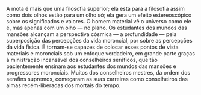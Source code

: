 ﻿A mota é mais que uma filosofia superior; ela está para a filosofia assim como dois olhos estão para um olho só; ela gera um efeito estereoscópico sobre os significados e valores. O homem material vê o universo como ele é, mas apenas com um olho — no plano. Os estudantes dos mundos das mansões alcançam a perspectiva cósmica — a profundidade — pela superposição das percepções da vida moroncial, por sobre as percepções da vida física. E tornam-se capazes de colocar esses pontos de vista materiais e moronciais sob um enfoque verdadeiro, em grande parte graças à ministração incansável dos conselheiros seráficos, que tão pacientemente ensinam aos estudantes dos mundos das mansões e progressores moronciais. Muitos dos conselheiros mestres, da ordem dos serafins supremos, começaram as suas carreiras como conselheiros das almas recém-liberadas dos mortais do tempo.
